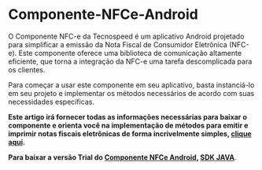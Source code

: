 # Componente-NFCe-Android
O Componente NFC-e da Tecnospeed é um aplicativo Android projetado para simplificar a emissão da Nota Fiscal de Consumidor Eletrônica (NFC-e). Este componente oferece uma biblioteca de comunicação altamente eficiente, que torna a integração da NFC-e uma tarefa descomplicada para os clientes.

Para começar a usar este componente em seu aplicativo, basta instanciá-lo em seu projeto e implementar os métodos necessários de acordo com suas necessidades específicas. 

**Este artigo irá fornecer todas as informações necessárias para baixar o componente e orienta você na implementação de métodos para emitir e imprimir notas fiscais eletrônicas de forma incrivelmente simples, [clique aqui](https://atendimento.tecnospeed.com.br/hc/pt-br/articles/17708127501847-Guia-Geral-Componente-NFC-e-Android).**


**Para baixar a versão Trial do [Componente NFCe Android](https://tecnospeed-trial.s3.sa-east-1.amazonaws.com/nfce_tecnoaccount_1.0.0.0.apk "Baixar o Componente NCFe Android apk"), [SDK JAVA](https://tecnospeed-trial.s3.sa-east-1.amazonaws.com/sdk_java_nfce_tecnoaccount_1.0.0.0.aar "Baixar o Componente NCFe Android SDK JAVA")**.
